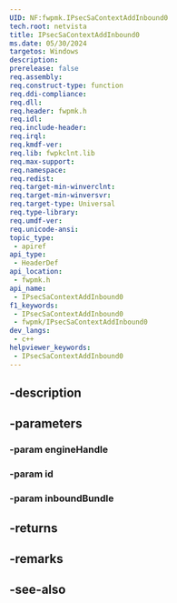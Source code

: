```yaml
---
UID: NF:fwpmk.IPsecSaContextAddInbound0
tech.root: netvista
title: IPsecSaContextAddInbound0
ms.date: 05/30/2024
targetos: Windows
description: 
prerelease: false
req.assembly: 
req.construct-type: function
req.ddi-compliance: 
req.dll: 
req.header: fwpmk.h
req.idl: 
req.include-header: 
req.irql: 
req.kmdf-ver: 
req.lib: fwpkclnt.lib
req.max-support: 
req.namespace: 
req.redist: 
req.target-min-winverclnt: 
req.target-min-winversvr: 
req.target-type: Universal
req.type-library: 
req.umdf-ver: 
req.unicode-ansi: 
topic_type:
 - apiref
api_type:
 - HeaderDef
api_location:
 - fwpmk.h
api_name:
 - IPsecSaContextAddInbound0
f1_keywords:
 - IPsecSaContextAddInbound0
 - fwpmk/IPsecSaContextAddInbound0
dev_langs:
 - c++
helpviewer_keywords:
 - IPsecSaContextAddInbound0
---
```


## -description

## -parameters

### -param engineHandle

### -param id

### -param inboundBundle

## -returns

## -remarks

## -see-also

